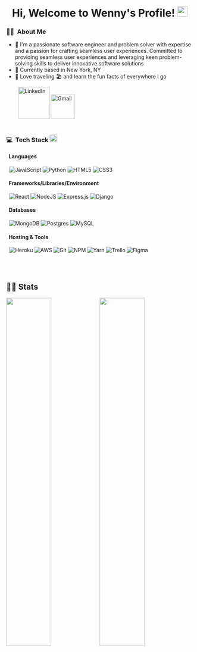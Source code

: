 <h1 align="center">
  Hi, Welcome to Wenny's Profile!
  <img src="https://media.giphy.com/media/hvRJCLFzcasrR4ia7z/giphy.gif" width="28">
</h1>

### 🙋‍♀️&nbsp; About Me

* 🌟 I'm a passionate software engineer and problem solver with expertise and a passion for crafting seamless user experiences. Committed to providing seamless user experiences and leveraging keen problem-solving skills to deliver innovative software solutions
* 📍 Currently based in New York, NY
* 🧡 Love traveling 🏖 and learn the fun facts of everywhere I go

&nbsp; &nbsp; &nbsp; &nbsp; <a href="https://www.linkedin.com/in/wenny-xiong/"><img width="85px" alt="LinkedIn" src="https://img.shields.io/badge/LinkedIn%20-%230077B5.svg?&style=flat&logo=linkedin&logoColor=white"/></a> 
<a href="mailto:wenny.xiong7@gmail.com"><img width="65px" alt="Gmail" src="https://img.shields.io/badge/Gmail-D14836?style=flat&logo=gmail&logoColor=white" /></a> &nbsp; &nbsp; 
<br/>
<br/>

### 💻&nbsp; Tech Stack <img src = "https://media2.giphy.com/media/QssGEmpkyEOhBCb7e1/giphy.gif?cid=ecf05e47a0n3gi1bfqntqmob8g9aid1oyj2wr3ds3mg700bl&rid=giphy.gif" width = 20px> 
<!-- icon references link https://github.com/Ileriayo/markdown-badges -->

#### &nbsp; Languages
&nbsp; ![JavaScript](https://img.shields.io/badge/javascript-%23323330.svg?style=for-the-badge&logo=javascript&logoColor=%23F7DF1E)
![Python](https://img.shields.io/badge/python-3670A0?style=for-the-badge&logo=python&logoColor=ffdd54)
![HTML5](https://img.shields.io/badge/html5-%23E34F26.svg?style=for-the-badge&logo=html5&logoColor=white)
![CSS3](https://img.shields.io/badge/css3-%231572B6.svg?style=for-the-badge&logo=css3&logoColor=white)

#### &nbsp; Frameworks/Libraries/Environment
&nbsp; ![React](https://img.shields.io/badge/react-%2320232a.svg?style=for-the-badge&logo=react&logoColor=%2361DAFB)
![NodeJS](https://img.shields.io/badge/node.js-6DA55F?style=for-the-badge&logo=node.js&logoColor=white)
![Express.js](https://img.shields.io/badge/express.js-%23404d59.svg?style=for-the-badge&logo=express&logoColor=%2361DAFB)
![Django](https://img.shields.io/badge/django-%23092E20.svg?style=for-the-badge&logo=django&logoColor=white)

#### &nbsp; Databases
&nbsp; ![MongoDB](https://img.shields.io/badge/MongoDB-%234ea94b.svg?style=for-the-badge&logo=mongodb&logoColor=white)
![Postgres](https://img.shields.io/badge/postgres-%23316192.svg?style=for-the-badge&logo=postgresql&logoColor=white)
![MySQL](https://img.shields.io/badge/mysql-%2300f.svg?style=for-the-badge&logo=mysql&logoColor=white)

#### &nbsp; Hosting & Tools
&nbsp; ![Heroku](https://img.shields.io/badge/heroku-%23430098.svg?style=for-the-badge&logo=heroku&logoColor=white)
![AWS](https://img.shields.io/badge/AWS-%23FF9900.svg?style=for-the-badge&logo=amazon-aws&logoColor=white)
![Git](https://img.shields.io/badge/git-%23F05033.svg?style=for-the-badge&logo=git&logoColor=white)
![NPM](https://img.shields.io/badge/NPM-%23000000.svg?style=for-the-badge&logo=npm&logoColor=white)
![Yarn](https://img.shields.io/badge/yarn-%232C8EBB.svg?style=for-the-badge&logo=yarn&logoColor=white)
![Trello](https://img.shields.io/badge/Trello-%23026AA7.svg?style=for-the-badge&logo=Trello&logoColor=white)
![Figma](https://img.shields.io/badge/figma-%23F24E1E.svg?style=for-the-badge&logo=figma&logoColor=white)

 <br/>
 <br/>
 
## 📄📜 Stats

<p>
  <img width="49%" src="https://github-readme-stats.vercel.app/api?username=WennyXiong&theme=algolia&show_icons=true&bg_color=transparent&title_color=navy&text_color=black" />

  <img width="49%" src="https://github-readme-streak-stats.herokuapp.com/?user=WennyXiong"/>
 </br>
</p>
